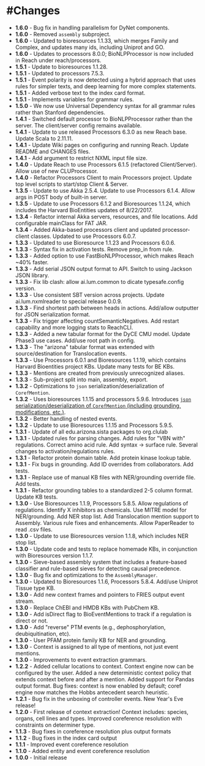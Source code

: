 #Changes
=======
+ **1.6.0** - Bug fix in handling parallelism for DyNet components.
+ **1.6.0** - Removed `assembly` subproject.
+ **1.6.0** - Updated to bioresources 1.1.33, which merges Family and Complex, and updates many ids, including Uniprot and GO.
+ **1.6.0** - Updates to processors 8.0.0; BioNLPProcessor is now included in Reach under reach/processors.
+ **1.5.1** - Update to bioresources 1.1.28.
+ **1.5.1** - Updated to processors 7.5.3.
+ **1.5.1** - Event polarity is now detected using a hybrid approach that uses rules for simpler texts, and deep learning for more complex statements.
+ **1.5.1** - Added verbose text to the index card format.
+ **1.5.1** - Implements variables for grammar rules.
+ **1.5.0** - We now use Universal Dependency syntax for all grammar rules rather than Stanford dependencies.
+ **1.4.1** - Switched default processor to BioNLPProcessor rather than the server. The client/server config remains available.
+ **1.4.1** - Update to use released Processors 6.3.0 as new Reach base. Update Scala to 2.11.11.
+ **1.4.1** - Update Wiki pages on configuring and running Reach. Update README and CHANGES files.
+ **1.4.1** - Add argument to restrict NXML input file size.
+ **1.4.0** - Update Reach to use Processors 6.1.5 (refactored Client/Server). Allow use of new CLUProcessor.
+ **1.4.0** - Refactor Processors Client to main Processors project. Update top level scripts to start/stop Client & Server.
+ **1.3.5** - Update to use Akka 2.5.4. Update to use Processors 6.1.4. Allow args in POST body of built-in server.
+ **1.3.5** - Update to use Processors 6.1.2 and Bioresources 1.1.24, which includes the Harvard BioEntities updates of 8/22/2017.
+ **1.3.4** - Refactor internal Akka servers, resources, and file locations. Add configurable mainClass for FAT JAR.
+ **1.3.4** - Added Akka-based processors client and updated processor-client classes. Updated to use Processors 6.0.7.
+ **1.3.3** - Updated to use Bioresource 1.1.23 and Processors 6.0.6.
+ **1.3.3** - Syntax fix in activation tests. Remove prep_in from rule.
+ **1.3.3** - Added option to use FastBioNLPProcessor, which makes Reach ~40% faster.
+ **1.3.3** - Add serial JSON output format to API. Switch to using Jackson JSON library.
+ **1.3.3** - Fix lib clash: allow ai.lum.common to dicate typesafe.config version.
+ **1.3.3** - Use consistent SBT version across projects. Update ai.lum.nxmlreader to special release 0.0.9.
+ **1.3.3** - Find shortest path between heads in actions. Add/allow outputter for JSON serialization format.
+ **1.3.3** - Fix trigger affecting countSemanticNegatives. Add restart capability and more logging stats to ReachCLI.
+ **1.3.3** - Added a new tabular format for the DyCE CMU model. Update Phase3 use cases. Add/use root path in config.
+ **1.3.3** - The "arizona" tabular format was extended with source/destination for Translocation events.
+ **1.3.3** - Use Processors 6.0.1 and Bioresources 1.1.19, which contains Harvard Bioentities project KBs. Update many tests for BE KBs.
+ **1.3.3** - Mentions are created from previously unrecognized aliases.
+ **1.3.3** - Sub-project split into main, assembly, export.
+ **1.3.2** - Optimizations to `json` serialization/deserialization of `CorefMention`.
+ **1.3.2** - Uses bioresources 1.1.15 and processors 5.9.6.  Introduces [`json` serialization/deserialization of `CorefMention` (including grounding, modifications, etc.)](https://gist.github.com/myedibleenso/8383af789b37ba598ff64ddd12c8b35b).
+ **1.3.2** - Better handling of nested events.
+ **1.3.2** - Update to use Bioresources 1.1.15 and Processors 5.9.5.
+ **1.3.1** - Update of all edu.arizona.sista packages to org.clulab
+ **1.3.1** - Updated rules for parsing changes. Add rules for "VBN with" regulations. Correct amino acid rule. Add syntax -> surface rule. Several changes to activation/regulations rules.
+ **1.3.1** - Refactor protein domain table. Add protein kinase lookup table.
+ **1.3.1** - Fix bugs in grounding. Add ID overrides from collaborators. Add tests.
+ **1.3.1** - Replace use of manual KB files with NER/grounding override file. Add tests.
+ **1.3.1** - Refactor grounding tables to a standardized 2-5 column format. Update KB tests.
+ **1.3.0** - Use Bioresources 1.1.9, Processors 5.8.5. Allow regulations of regulations. Identify X inhibitors as chemicals. Use MITRE model for NER/grounding. Add NER stop list. Add Translocation mention support to Assembly. Various rule fixes and enhancements. Allow PaperReader to read .csv files.
+ **1.3.0** - Update to use Bioresources version 1.1.8, which includes NER stop list.
+ **1.3.0** - Update code and tests to replace homemade KBs, in conjunction with Bioresources version 1.1.7.
+ **1.3.0** - Sieve-based assembly system that includes a feature-based classifier and rule-based sieves for detecting causal precedence.
+ **1.3.0** - Bug fix and optimizations to the `AssemblyManager`.
+ **1.3.0** - Updated to Bioresources 1.1.6, Processors 5.8.4. Add/use Uniprot Tissue type KB.
+ **1.3.0** - Add new context frames and pointers to FRIES output event stream.
+ **1.3.0** - Replace ChEBI and HMDB KBs with PubChem KB.
+ **1.3.0** - Add isDirect flag to BioEventMentions to track if a regulation is direct or not.
+ **1.3.0** - Add "reverse" PTM events (e.g., dephosphorylation, deubiquitination, etc).
+ **1.3.0** - User PFAM protein family KB for NER and grounding.
+ **1.3.0** - Context is assigned to all type of mentions, not just event mentions.
+ **1.3.0** - Improvements to event extraction grammars.
+ **1.2.2** - Added cellular locations to context. Context engine now can be configured by the user. Added a new deterministic context policy that extends context before and after a mention. Added support for Pandas output format. Bug fixes: context is now enabled by default; coref engine now matches the Hobbs antecedent search heuristic.
+ **1.2.1** - Bug fix in the unboxing of controller events. New Year's Eve release!
+ **1.2.0** - First release of context extraction! Context includes: species, organs, cell lines and types. Improved coreference resolution with constraints on determiner type.
+ **1.1.3** - Bug fixes in coreference resolution plus output formats
+ **1.1.2** - Bug fixes in the index card output
+ **1.1.1** - Improved event coreference resolution
+ **1.1.0** - Added entity and event coreference resolution
+ **1.0.0** - Initial release
